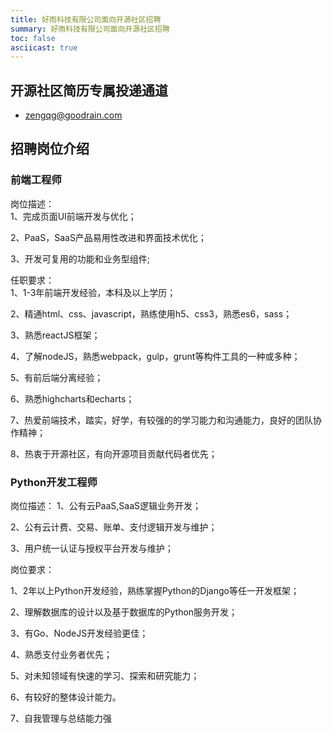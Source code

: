 ```yaml
---
title: 好雨科技有限公司面向开源社区招聘
summary: 好雨科技有限公司面向开源社区招聘
toc: false
asciicast: true
---
```


## 开源社区简历专属投递通道

* zengqg@goodrain.com

## 招聘岗位介绍

### 前端工程师

岗位描述：   
1、完成页面UI前端开发与优化；

2、PaaS，SaaS产品易用性改进和界面技术优化；

3、开发可复用的功能和业务型组件;

任职要求：   
1、1-3年前端开发经验，本科及以上学历；

2、精通html、css、javascript，熟练使用h5、css3，熟悉es6，sass；

3、熟悉reactJS框架；

4、了解nodeJS，熟悉webpack，gulp，grunt等构件工具的一种或多种；

5、有前后端分离经验；

6、熟悉highcharts和echarts；

7、热爱前端技术，踏实，好学，有较强的的学习能力和沟通能力，良好的团队协作精神；

8、热衷于开源社区，有向开源项目贡献代码者优先；

### Python开发工程师

岗位描述：
1、公有云PaaS,SaaS逻辑业务开发；

2、公有云计费、交易、账单、支付逻辑开发与维护；

3、用户统一认证与授权平台开发与维护；

岗位要求：

1、2年以上Python开发经验，熟练掌握Python的Django等任一开发框架； 

2、理解数据库的设计以及基于数据库的Python服务开发；

3、有Go、NodeJS开发经验更佳；

4、熟悉支付业务者优先；

5、对未知领域有快速的学习、探索和研究能力； 

6、有较好的整体设计能力。

7、自我管理与总结能力强
